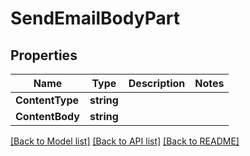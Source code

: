 # SendEmailBodyPart

## Properties

Name | Type | Description | Notes
------------ | ------------- | ------------- | -------------
**ContentType** | **string** |  | 
**ContentBody** | **string** |  | 

[[Back to Model list]](../README#documentation-for-models) [[Back to API list]](../README#documentation-for-api-endpoints) [[Back to README]](../README)


